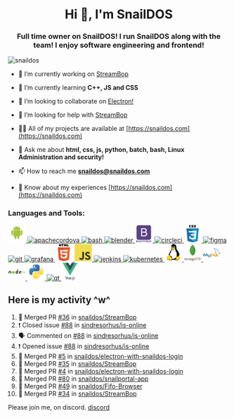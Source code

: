 <h1 align="center">Hi 👋, I'm SnailDOS</h1>
<h3 align="center">Full time owner on SnailDOS! I run SnailDOS along with the team! I enjoy software engineering and frontend!</h3>

<p align="left"> <img src="https://komarev.com/ghpvc/?username=snaildos&label=Profile%20views&color=0e75b6&style=flat" alt="snaildos" /> </p>

- 🔭 I’m currently working on [StreamBop](https://snaildos.com/streambop)

- 🌱 I’m currently learning **C++, JS and CSS**

- 👯 I’m looking to collaborate on [Electron!](https://github.com/electron)

- 🤝 I’m looking for help with [StreamBop](https://github.com/snaildos/StreamBop)

- 👨‍💻 All of my projects are available at [https://snaildos.com](https://snaildos.com)

- 💬 Ask me about **html, css, js, python, batch, bash, Linux Administration and security!**

- 📫 How to reach me **snaildos@snaildos.com**

- 📄 Know about my experiences [https://snaildos.com](https://snaildos.com)

<h3 align="left">Languages and Tools:</h3>
<p align="left"> <a href="https://developer.android.com" target="_blank"> <img src="https://raw.githubusercontent.com/devicons/devicon/master/icons/android/android-original-wordmark.svg" alt="android" width="40" height="40"/> </a> <a href="https://cordova.apache.org/" target="_blank"> <img src="https://www.vectorlogo.zone/logos/apache_cordova/apache_cordova-icon.svg" alt="apachecordova" width="40" height="40"/> </a> <a href="https://www.gnu.org/software/bash/" target="_blank"> <img src="https://www.vectorlogo.zone/logos/gnu_bash/gnu_bash-icon.svg" alt="bash" width="40" height="40"/> </a> <a href="https://www.blender.org/" target="_blank"> <img src="https://download.blender.org/branding/community/blender_community_badge_white.svg" alt="blender" width="40" height="40"/> </a> <a href="https://getbootstrap.com" target="_blank"> <img src="https://raw.githubusercontent.com/devicons/devicon/master/icons/bootstrap/bootstrap-plain-wordmark.svg" alt="bootstrap" width="40" height="40"/> </a> <a href="https://circleci.com" target="_blank"> <img src="https://www.vectorlogo.zone/logos/circleci/circleci-icon.svg" alt="circleci" width="40" height="40"/> </a> <a href="https://www.w3schools.com/css/" target="_blank"> <img src="https://raw.githubusercontent.com/devicons/devicon/master/icons/css3/css3-original-wordmark.svg" alt="css3" width="40" height="40"/> </a> <a href="https://www.figma.com/" target="_blank"> <img src="https://www.vectorlogo.zone/logos/figma/figma-icon.svg" alt="figma" width="40" height="40"/> </a> <a href="https://git-scm.com/" target="_blank"> <img src="https://www.vectorlogo.zone/logos/git-scm/git-scm-icon.svg" alt="git" width="40" height="40"/> </a> <a href="https://grafana.com" target="_blank"> <img src="https://www.vectorlogo.zone/logos/grafana/grafana-icon.svg" alt="grafana" width="40" height="40"/> </a> <a href="https://www.w3.org/html/" target="_blank"> <img src="https://raw.githubusercontent.com/devicons/devicon/master/icons/html5/html5-original-wordmark.svg" alt="html5" width="40" height="40"/> </a> <a href="https://developer.mozilla.org/en-US/docs/Web/JavaScript" target="_blank"> <img src="https://raw.githubusercontent.com/devicons/devicon/master/icons/javascript/javascript-original.svg" alt="javascript" width="40" height="40"/> </a> <a href="https://www.jenkins.io" target="_blank"> <img src="https://www.vectorlogo.zone/logos/jenkins/jenkins-icon.svg" alt="jenkins" width="40" height="40"/> </a> <a href="https://kubernetes.io" target="_blank"> <img src="https://www.vectorlogo.zone/logos/kubernetes/kubernetes-icon.svg" alt="kubernetes" width="40" height="40"/> </a> <a href="https://www.linux.org/" target="_blank"> <img src="https://raw.githubusercontent.com/devicons/devicon/master/icons/linux/linux-original.svg" alt="linux" width="40" height="40"/> </a> <a href="https://www.mongodb.com/" target="_blank"> <img src="https://raw.githubusercontent.com/devicons/devicon/master/icons/mongodb/mongodb-original-wordmark.svg" alt="mongodb" width="40" height="40"/> </a> <a href="https://www.mysql.com/" target="_blank"> <img src="https://raw.githubusercontent.com/devicons/devicon/master/icons/mysql/mysql-original-wordmark.svg" alt="mysql" width="40" height="40"/> </a> <a href="https://nodejs.org" target="_blank"> <img src="https://raw.githubusercontent.com/devicons/devicon/master/icons/nodejs/nodejs-original-wordmark.svg" alt="nodejs" width="40" height="40"/> </a> <a href="https://www.python.org" target="_blank"> <img src="https://raw.githubusercontent.com/devicons/devicon/master/icons/python/python-original.svg" alt="python" width="40" height="40"/> </a> <a href="https://www.qt.io/" target="_blank"> <img src="https://upload.wikimedia.org/wikipedia/commons/0/0b/Qt_logo_2016.svg" alt="qt" width="40" height="40"/> </a> <a href="https://vuejs.org/" target="_blank"> <img src="https://raw.githubusercontent.com/devicons/devicon/master/icons/vuejs/vuejs-original-wordmark.svg" alt="vuejs" width="40" height="40"/> </a> </p>

## Here is my activity ^w^
<!--START_SECTION:activity-->
1. 🎉 Merged PR [#36](https://github.com/snaildos/StreamBop/pull/36) in [snaildos/StreamBop](https://github.com/snaildos/StreamBop)
2. ❗️ Closed issue [#88](https://github.com/sindresorhus/is-online/issues/88) in [sindresorhus/is-online](https://github.com/sindresorhus/is-online)
3. 🗣 Commented on [#88](https://github.com/sindresorhus/is-online/issues/88) in [sindresorhus/is-online](https://github.com/sindresorhus/is-online)
4. ❗️ Opened issue [#88](https://github.com/sindresorhus/is-online/issues/88) in [sindresorhus/is-online](https://github.com/sindresorhus/is-online)
5. 🎉 Merged PR [#5](https://github.com/snaildos/electron-with-snaildos-login/pull/5) in [snaildos/electron-with-snaildos-login](https://github.com/snaildos/electron-with-snaildos-login)
6. 🎉 Merged PR [#35](https://github.com/snaildos/StreamBop/pull/35) in [snaildos/StreamBop](https://github.com/snaildos/StreamBop)
7. 🎉 Merged PR [#4](https://github.com/snaildos/electron-with-snaildos-login/pull/4) in [snaildos/electron-with-snaildos-login](https://github.com/snaildos/electron-with-snaildos-login)
8. 🎉 Merged PR [#80](https://github.com/snaildos/snailportal-app/pull/80) in [snaildos/snailportal-app](https://github.com/snaildos/snailportal-app)
9. 🎉 Merged PR [#49](https://github.com/snaildos/Fifo-Browser/pull/49) in [snaildos/Fifo-Browser](https://github.com/snaildos/Fifo-Browser)
10. 🎉 Merged PR [#34](https://github.com/snaildos/StreamBop/pull/34) in [snaildos/StreamBop](https://github.com/snaildos/StreamBop)
<!--END_SECTION:activity-->
Please join me, on discord.
[discord](https://invite.gg/snaildos)
